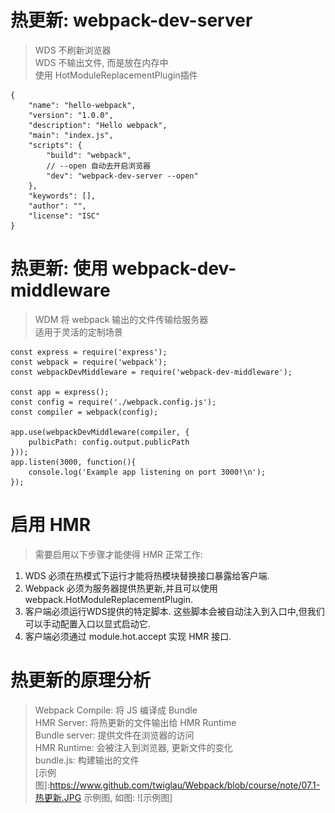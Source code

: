 # 热更新: webpack-dev-server  
> WDS 不刷新浏览器  
> WDS 不输出文件, 而是放在内存中  
> 使用 HotModuleReplacementPlugin插件  
```
{
    "name": "hello-webpack",
    "version": "1.0.0",
    "description": "Hello webpack",
    "main": "index.js",
    "scripts": {
        "build": "webpack",
        // --open 自动去开启浏览器
        "dev": "webpack-dev-server --open"
    },
    "keywords": [],
    "author": "",
    "license": "ISC"
}
```

# 热更新: 使用 webpack-dev-middleware  
> WDM 将 webpack 输出的文件传输给服务器  
> 适用于灵活的定制场景  
```
const express = require('express');
const webpack = require('webpack');
const webpackDevMiddleware = require('webpack-dev-middleware');

const app = express();
const config = require('./webpack.config.js');
const compiler = webpack(config);

app.use(webpackDevMiddleware(compiler, {
    pulbicPath: config.output.publicPath
}));
app.listen(3000, function(){
    console.log('Example app listening on port 3000!\n');
});
```

# 启用 HMR  
> 需要启用以下步骤才能使得 HMR 正常工作: 
1. WDS 必须在热模式下运行才能将热模块替换接口暴露给客户端.  
2. Webpack 必须为服务器提供热更新,并且可以使用 webpack.HotModuleReplacementPlugin.  
3. 客户端必须运行WDS提供的特定脚本. 这些脚本会被自动注入到入口中,但我们可以手动配置入口以显式启动它.
4. 客户端必须通过 module.hot.accept 实现 HMR 接口.  


# 热更新的原理分析  
> Webpack Compile: 将 JS 编译成 Bundle  
> HMR Server: 将热更新的文件输出给 HMR Runtime  
> Bundle server: 提供文件在浏览器的访问  
> HMR Runtime: 会被注入到浏览器, 更新文件的变化  
> bundle.js: 构建输出的文件  
[示例图]:https://www.github.com/twiglau/Webpack/blob/course/note/07.1-热更新.JPG
示例图, 如图: ![示例图]
